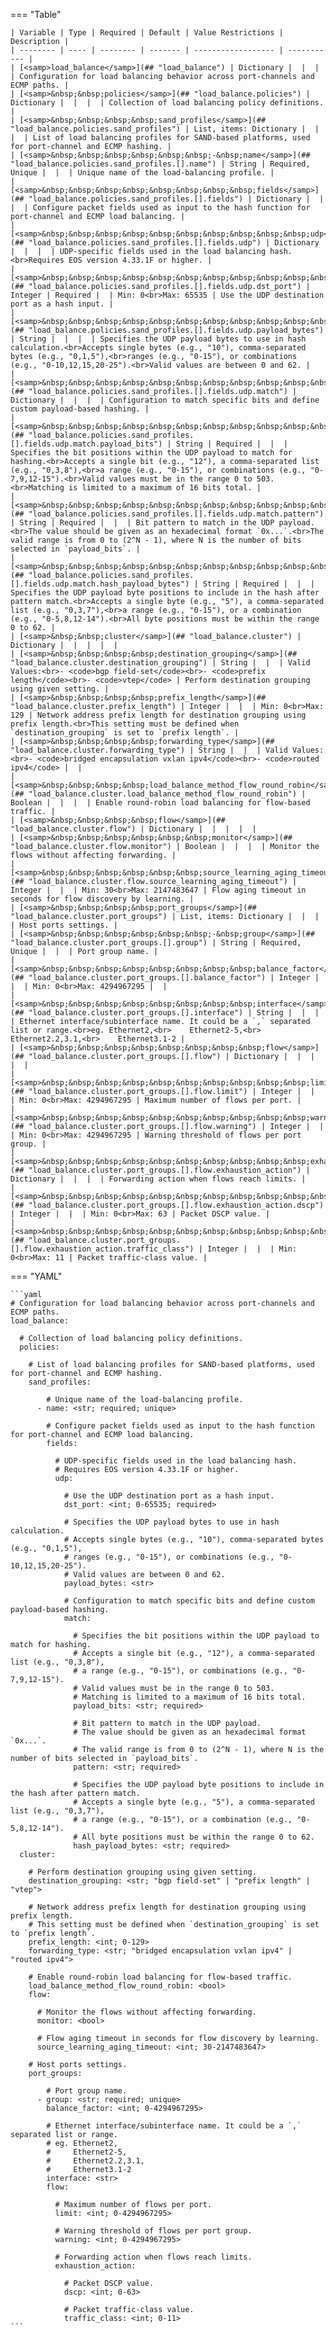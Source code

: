 <!--
  ~ Copyright (c) 2025 Arista Networks, Inc.
  ~ Use of this source code is governed by the Apache License 2.0
  ~ that can be found in the LICENSE file.
  -->
=== "Table"

    | Variable | Type | Required | Default | Value Restrictions | Description |
    | -------- | ---- | -------- | ------- | ------------------ | ----------- |
    | [<samp>load_balance</samp>](## "load_balance") | Dictionary |  |  |  | Configuration for load balancing behavior across port-channels and ECMP paths. |
    | [<samp>&nbsp;&nbsp;policies</samp>](## "load_balance.policies") | Dictionary |  |  |  | Collection of load balancing policy definitions. |
    | [<samp>&nbsp;&nbsp;&nbsp;&nbsp;sand_profiles</samp>](## "load_balance.policies.sand_profiles") | List, items: Dictionary |  |  |  | List of load balancing profiles for SAND-based platforms, used for port-channel and ECMP hashing. |
    | [<samp>&nbsp;&nbsp;&nbsp;&nbsp;&nbsp;&nbsp;-&nbsp;name</samp>](## "load_balance.policies.sand_profiles.[].name") | String | Required, Unique |  |  | Unique name of the load-balancing profile. |
    | [<samp>&nbsp;&nbsp;&nbsp;&nbsp;&nbsp;&nbsp;&nbsp;&nbsp;fields</samp>](## "load_balance.policies.sand_profiles.[].fields") | Dictionary |  |  |  | Configure packet fields used as input to the hash function for port-channel and ECMP load balancing. |
    | [<samp>&nbsp;&nbsp;&nbsp;&nbsp;&nbsp;&nbsp;&nbsp;&nbsp;&nbsp;&nbsp;udp</samp>](## "load_balance.policies.sand_profiles.[].fields.udp") | Dictionary |  |  |  | UDP-specific fields used in the load balancing hash.<br>Requires EOS version 4.33.1F or higher. |
    | [<samp>&nbsp;&nbsp;&nbsp;&nbsp;&nbsp;&nbsp;&nbsp;&nbsp;&nbsp;&nbsp;&nbsp;&nbsp;dst_port</samp>](## "load_balance.policies.sand_profiles.[].fields.udp.dst_port") | Integer | Required |  | Min: 0<br>Max: 65535 | Use the UDP destination port as a hash input. |
    | [<samp>&nbsp;&nbsp;&nbsp;&nbsp;&nbsp;&nbsp;&nbsp;&nbsp;&nbsp;&nbsp;&nbsp;&nbsp;payload_bytes</samp>](## "load_balance.policies.sand_profiles.[].fields.udp.payload_bytes") | String |  |  |  | Specifies the UDP payload bytes to use in hash calculation.<br>Accepts single bytes (e.g., "10"), comma-separated bytes (e.g., "0,1,5"),<br>ranges (e.g., "0-15"), or combinations (e.g., "0-10,12,15,20-25").<br>Valid values are between 0 and 62. |
    | [<samp>&nbsp;&nbsp;&nbsp;&nbsp;&nbsp;&nbsp;&nbsp;&nbsp;&nbsp;&nbsp;&nbsp;&nbsp;match</samp>](## "load_balance.policies.sand_profiles.[].fields.udp.match") | Dictionary |  |  |  | Configuration to match specific bits and define custom payload-based hashing. |
    | [<samp>&nbsp;&nbsp;&nbsp;&nbsp;&nbsp;&nbsp;&nbsp;&nbsp;&nbsp;&nbsp;&nbsp;&nbsp;&nbsp;&nbsp;payload_bits</samp>](## "load_balance.policies.sand_profiles.[].fields.udp.match.payload_bits") | String | Required |  |  | Specifies the bit positions within the UDP payload to match for hashing.<br>Accepts a single bit (e.g., "12"), a comma-separated list (e.g., "0,3,8"),<br>a range (e.g., "0-15"), or combinations (e.g., "0-7,9,12-15").<br>Valid values must be in the range 0 to 503.<br>Matching is limited to a maximum of 16 bits total. |
    | [<samp>&nbsp;&nbsp;&nbsp;&nbsp;&nbsp;&nbsp;&nbsp;&nbsp;&nbsp;&nbsp;&nbsp;&nbsp;&nbsp;&nbsp;pattern</samp>](## "load_balance.policies.sand_profiles.[].fields.udp.match.pattern") | String | Required |  |  | Bit pattern to match in the UDP payload.<br>The value should be given as an hexadecimal format `0x...`.<br>The valid range is from 0 to (2^N - 1), where N is the number of bits selected in `payload_bits`. |
    | [<samp>&nbsp;&nbsp;&nbsp;&nbsp;&nbsp;&nbsp;&nbsp;&nbsp;&nbsp;&nbsp;&nbsp;&nbsp;&nbsp;&nbsp;hash_payload_bytes</samp>](## "load_balance.policies.sand_profiles.[].fields.udp.match.hash_payload_bytes") | String | Required |  |  | Specifies the UDP payload byte positions to include in the hash after pattern match.<br>Accepts a single byte (e.g., "5"), a comma-separated list (e.g., "0,3,7"),<br>a range (e.g., "0-15"), or a combination (e.g., "0-5,8,12-14").<br>All byte positions must be within the range 0 to 62. |
    | [<samp>&nbsp;&nbsp;cluster</samp>](## "load_balance.cluster") | Dictionary |  |  |  |  |
    | [<samp>&nbsp;&nbsp;&nbsp;&nbsp;destination_grouping</samp>](## "load_balance.cluster.destination_grouping") | String |  |  | Valid Values:<br>- <code>bgp field-set</code><br>- <code>prefix length</code><br>- <code>vtep</code> | Perform destination grouping using given setting. |
    | [<samp>&nbsp;&nbsp;&nbsp;&nbsp;prefix_length</samp>](## "load_balance.cluster.prefix_length") | Integer |  |  | Min: 0<br>Max: 129 | Network address prefix length for destination grouping using prefix length.<br>This setting must be defined when `destination_grouping` is set to `prefix length`. |
    | [<samp>&nbsp;&nbsp;&nbsp;&nbsp;forwarding_type</samp>](## "load_balance.cluster.forwarding_type") | String |  |  | Valid Values:<br>- <code>bridged encapsulation vxlan ipv4</code><br>- <code>routed ipv4</code> |  |
    | [<samp>&nbsp;&nbsp;&nbsp;&nbsp;load_balance_method_flow_round_robin</samp>](## "load_balance.cluster.load_balance_method_flow_round_robin") | Boolean |  |  |  | Enable round-robin load balancing for flow-based traffic. |
    | [<samp>&nbsp;&nbsp;&nbsp;&nbsp;flow</samp>](## "load_balance.cluster.flow") | Dictionary |  |  |  |  |
    | [<samp>&nbsp;&nbsp;&nbsp;&nbsp;&nbsp;&nbsp;monitor</samp>](## "load_balance.cluster.flow.monitor") | Boolean |  |  |  | Monitor the flows without affecting forwarding. |
    | [<samp>&nbsp;&nbsp;&nbsp;&nbsp;&nbsp;&nbsp;source_learning_aging_timeout</samp>](## "load_balance.cluster.flow.source_learning_aging_timeout") | Integer |  |  | Min: 30<br>Max: 2147483647 | Flow aging timeout in seconds for flow discovery by learning. |
    | [<samp>&nbsp;&nbsp;&nbsp;&nbsp;port_groups</samp>](## "load_balance.cluster.port_groups") | List, items: Dictionary |  |  |  | Host ports settings. |
    | [<samp>&nbsp;&nbsp;&nbsp;&nbsp;&nbsp;&nbsp;-&nbsp;group</samp>](## "load_balance.cluster.port_groups.[].group") | String | Required, Unique |  |  | Port group name. |
    | [<samp>&nbsp;&nbsp;&nbsp;&nbsp;&nbsp;&nbsp;&nbsp;&nbsp;balance_factor</samp>](## "load_balance.cluster.port_groups.[].balance_factor") | Integer |  |  | Min: 0<br>Max: 4294967295 |  |
    | [<samp>&nbsp;&nbsp;&nbsp;&nbsp;&nbsp;&nbsp;&nbsp;&nbsp;interface</samp>](## "load_balance.cluster.port_groups.[].interface") | String |  |  |  | Ethernet interface/subinterface name. It could be a `,` separated list or range.<br>eg. Ethernet2,<br>    Ethernet2-5,<br>    Ethernet2.2,3.1,<br>    Ethernet3.1-2 |
    | [<samp>&nbsp;&nbsp;&nbsp;&nbsp;&nbsp;&nbsp;&nbsp;&nbsp;flow</samp>](## "load_balance.cluster.port_groups.[].flow") | Dictionary |  |  |  |  |
    | [<samp>&nbsp;&nbsp;&nbsp;&nbsp;&nbsp;&nbsp;&nbsp;&nbsp;&nbsp;&nbsp;limit</samp>](## "load_balance.cluster.port_groups.[].flow.limit") | Integer |  |  | Min: 0<br>Max: 4294967295 | Maximum number of flows per port. |
    | [<samp>&nbsp;&nbsp;&nbsp;&nbsp;&nbsp;&nbsp;&nbsp;&nbsp;&nbsp;&nbsp;warning</samp>](## "load_balance.cluster.port_groups.[].flow.warning") | Integer |  |  | Min: 0<br>Max: 4294967295 | Warning threshold of flows per port group. |
    | [<samp>&nbsp;&nbsp;&nbsp;&nbsp;&nbsp;&nbsp;&nbsp;&nbsp;&nbsp;&nbsp;exhaustion_action</samp>](## "load_balance.cluster.port_groups.[].flow.exhaustion_action") | Dictionary |  |  |  | Forwarding action when flows reach limits. |
    | [<samp>&nbsp;&nbsp;&nbsp;&nbsp;&nbsp;&nbsp;&nbsp;&nbsp;&nbsp;&nbsp;&nbsp;&nbsp;dscp</samp>](## "load_balance.cluster.port_groups.[].flow.exhaustion_action.dscp") | Integer |  |  | Min: 0<br>Max: 63 | Packet DSCP value. |
    | [<samp>&nbsp;&nbsp;&nbsp;&nbsp;&nbsp;&nbsp;&nbsp;&nbsp;&nbsp;&nbsp;&nbsp;&nbsp;traffic_class</samp>](## "load_balance.cluster.port_groups.[].flow.exhaustion_action.traffic_class") | Integer |  |  | Min: 0<br>Max: 11 | Packet traffic-class value. |

=== "YAML"

    ```yaml
    # Configuration for load balancing behavior across port-channels and ECMP paths.
    load_balance:

      # Collection of load balancing policy definitions.
      policies:

        # List of load balancing profiles for SAND-based platforms, used for port-channel and ECMP hashing.
        sand_profiles:

            # Unique name of the load-balancing profile.
          - name: <str; required; unique>

            # Configure packet fields used as input to the hash function for port-channel and ECMP load balancing.
            fields:

              # UDP-specific fields used in the load balancing hash.
              # Requires EOS version 4.33.1F or higher.
              udp:

                # Use the UDP destination port as a hash input.
                dst_port: <int; 0-65535; required>

                # Specifies the UDP payload bytes to use in hash calculation.
                # Accepts single bytes (e.g., "10"), comma-separated bytes (e.g., "0,1,5"),
                # ranges (e.g., "0-15"), or combinations (e.g., "0-10,12,15,20-25").
                # Valid values are between 0 and 62.
                payload_bytes: <str>

                # Configuration to match specific bits and define custom payload-based hashing.
                match:

                  # Specifies the bit positions within the UDP payload to match for hashing.
                  # Accepts a single bit (e.g., "12"), a comma-separated list (e.g., "0,3,8"),
                  # a range (e.g., "0-15"), or combinations (e.g., "0-7,9,12-15").
                  # Valid values must be in the range 0 to 503.
                  # Matching is limited to a maximum of 16 bits total.
                  payload_bits: <str; required>

                  # Bit pattern to match in the UDP payload.
                  # The value should be given as an hexadecimal format `0x...`.
                  # The valid range is from 0 to (2^N - 1), where N is the number of bits selected in `payload_bits`.
                  pattern: <str; required>

                  # Specifies the UDP payload byte positions to include in the hash after pattern match.
                  # Accepts a single byte (e.g., "5"), a comma-separated list (e.g., "0,3,7"),
                  # a range (e.g., "0-15"), or a combination (e.g., "0-5,8,12-14").
                  # All byte positions must be within the range 0 to 62.
                  hash_payload_bytes: <str; required>
      cluster:

        # Perform destination grouping using given setting.
        destination_grouping: <str; "bgp field-set" | "prefix length" | "vtep">

        # Network address prefix length for destination grouping using prefix length.
        # This setting must be defined when `destination_grouping` is set to `prefix length`.
        prefix_length: <int; 0-129>
        forwarding_type: <str; "bridged encapsulation vxlan ipv4" | "routed ipv4">

        # Enable round-robin load balancing for flow-based traffic.
        load_balance_method_flow_round_robin: <bool>
        flow:

          # Monitor the flows without affecting forwarding.
          monitor: <bool>

          # Flow aging timeout in seconds for flow discovery by learning.
          source_learning_aging_timeout: <int; 30-2147483647>

        # Host ports settings.
        port_groups:

            # Port group name.
          - group: <str; required; unique>
            balance_factor: <int; 0-4294967295>

            # Ethernet interface/subinterface name. It could be a `,` separated list or range.
            # eg. Ethernet2,
            #     Ethernet2-5,
            #     Ethernet2.2,3.1,
            #     Ethernet3.1-2
            interface: <str>
            flow:

              # Maximum number of flows per port.
              limit: <int; 0-4294967295>

              # Warning threshold of flows per port group.
              warning: <int; 0-4294967295>

              # Forwarding action when flows reach limits.
              exhaustion_action:

                # Packet DSCP value.
                dscp: <int; 0-63>

                # Packet traffic-class value.
                traffic_class: <int; 0-11>
    ```
